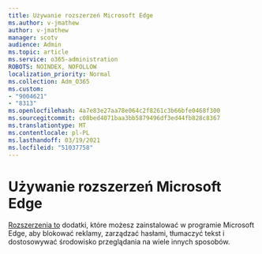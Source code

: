 ```yaml
---
title: Używanie rozszerzeń Microsoft Edge
ms.author: v-jmathew
author: v-jmathew
manager: scotv
audience: Admin
ms.topic: article
ms.service: o365-administration
ROBOTS: NOINDEX, NOFOLLOW
localization_priority: Normal
ms.collection: Adm_O365
ms.custom:
- "9004621"
- "8313"
ms.openlocfilehash: 4a7e83e27aa78e064c2f8261c3b66bfe0468f300
ms.sourcegitcommit: c08bed4071baa3bb5879496df3ed44fb828c8367
ms.translationtype: MT
ms.contentlocale: pl-PL
ms.lasthandoff: 03/19/2021
ms.locfileid: "51037758"
---
```

# <a name="use-microsoft-edge-extensions"></a>Używanie rozszerzeń Microsoft Edge

[Rozszerzenia to](https://go.microsoft.com/fwlink/?linkid=2135619) dodatki, które możesz zainstalować w programie Microsoft Edge, aby blokować reklamy, zarządzać hasłami, tłumaczyć tekst i dostosowywać środowisko przeglądania na wiele innych sposobów.
